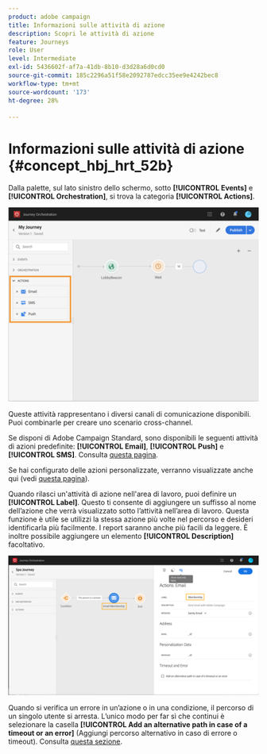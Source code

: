 ```yaml
---
product: adobe campaign
title: Informazioni sulle attività di azione
description: Scopri le attività di azione
feature: Journeys
role: User
level: Intermediate
exl-id: 5436602f-af7a-41db-8b10-d3d28a6d0cd0
source-git-commit: 185c2296a51f58e2092787edcc35ee9e4242bec8
workflow-type: tm+mt
source-wordcount: '173'
ht-degree: 28%

---
```


# Informazioni sulle attività di azione {#concept_hbj_hrt_52b}

Dalla palette, sul lato sinistro dello schermo, sotto **[!UICONTROL Events]** e **[!UICONTROL Orchestration]**, si trova la categoria **[!UICONTROL Actions]**.

![](../assets/journey58.png)

Queste attività rappresentano i diversi canali di comunicazione disponibili. Puoi combinarle per creare uno scenario cross-channel.

Se disponi di Adobe Campaign Standard, sono disponibili le seguenti attività di azioni predefinite: **[!UICONTROL Email]**, **[!UICONTROL Push]** e **[!UICONTROL SMS]**. Consulta [questa pagina](../building-journeys/using-adobe-campaign-actions.md).

Se hai configurato delle azioni personalizzate, verranno visualizzate anche qui (vedi [questa pagina](../building-journeys/using-custom-actions.md)).

Quando rilasci un&#39;attività di azione nell&#39;area di lavoro, puoi definire un **[!UICONTROL Label]**. Questo ti consente di aggiungere un suffisso al nome dell’azione che verrà visualizzato sotto l’attività nell’area di lavoro. Questa funzione è utile se utilizzi la stessa azione più volte nel percorso e desideri identificarla più facilmente. I report saranno anche più facili da leggere. È inoltre possibile aggiungere un elemento **[!UICONTROL Description]** facoltativo.

![](../assets/journey59bis.png)

Quando si verifica un errore in un’azione o in una condizione, il percorso di un singolo utente si arresta. L’unico modo per far sì che continui è selezionare la casella **[!UICONTROL Add an alternative path in case of a timeout or an error]** (Aggiungi percorso alternativo in caso di errore o timeout). Consulta [questa sezione](../building-journeys/using-the-journey-designer.md#paths).
